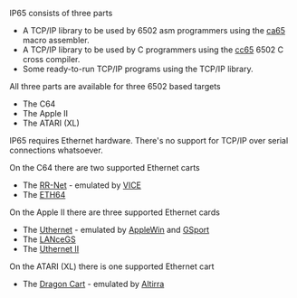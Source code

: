 IP65 consists of three parts
- A TCP/IP library to be used by 6502 asm programmers using the [ca65](http://cc65.github.io/doc/ca65.html) macro assembler.
- A TCP/IP library to be used by C programmers using the [cc65](http://cc65.github.io/doc/cc65.html) 6502 C cross compiler.
- Some ready-to-run TCP/IP programs using the TCP/IP library.

All three parts are available for three 6502 based targets
- The C64
- The Apple II
- The ATARI (XL)

IP65 requires Ethernet hardware. There's no support for TCP/IP over serial connections whatsoever.

On the C64 there are two supported Ethernet carts
- The [RR-Net](http://wiki.icomp.de/wiki/RR-Net) - emulated by [VICE](http://vice-emu.sourceforge.net/)
- The [ETH64](http://www.ide64.org/eth64.html)

On the Apple II there are three supported Ethernet cards
- The [Uthernet](https://web.archive.org/web/20150323031638/http://a2retrosystems.com/products.htm) - emulated by [AppleWin](https://github.com/AppleWin/AppleWin) and [GSport](https://david-schmidt.github.io/gsport/)
- The [LANceGS](https://web.archive.org/web/20040220125902/http://lancegs.a2central.com:80/install/index.html)
- The [Uthernet II](http://a2retrosystems.com/products.htm)

On the ATARI (XL) there is one supported Ethernet cart
- The [Dragon Cart](http://www.atari8ethernet.com/) - emulated by [Altirra](http://www.virtualdub.org/altirra.html)
